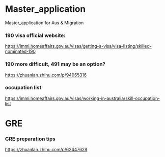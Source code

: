 # Master_application
Master_application for Aus &amp; Migration


### 190 visa official  website:

https://immi.homeaffairs.gov.au/visas/getting-a-visa/visa-listing/skilled-nominated-190

### 190 more difficult, 491 may be an option?

https://zhuanlan.zhihu.com/p/94065316

### occupation list

https://immi.homeaffairs.gov.au/visas/working-in-australia/skill-occupation-list

# GRE

### GRE preparation tips

https://zhuanlan.zhihu.com/p/62447628
